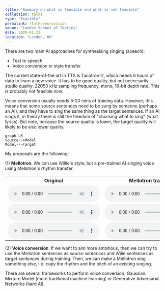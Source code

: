 ```yaml
---
title: "Summary on what is feasible and what is not feasible"
collection: talks
type: "Feasible"
permalink: /talks/eurovision
venue: "London School of Testing"
date: 2020-01-23
location: "London, UK"
---
```


There are two main AI approaches for synthesising singing (speech):

- Text to speech
- Voice conversion or style transfer

The current state-of-the art in TTS is Tacotron-2, which needs 6 hours of data to learn a new voice. It has to be
good quality, but not neccesarily studio quality: 22050 kHz sampling frequency, mono, 16-bit depth rate. This is probably
not feasible now.

Voice conversion usually needs 5-20 mins of training data. However, this means that some source sentences need to be sung by
someone (perhaps an AI), and they have to sing the same thing as the target sentences. If an AI sings it, in theory there is
still the freedom of "choosing what to sing" (what lyrics). But note, because the source quality is lower, the target quality will
likely to be also lower quality.

 <pre><code class="language-mermaid">graph LR
Source--&gt;Model
Model--&gt;Target
</code></pre>

My proposals are the following:

(1) **Mellotron**. We can use Willie's style, but a pre-trained AI singing voice using Mellotron's rhythm transfer. 



<table style="width:100%">
  <tr>
    <th>Original</th>
    <th>Mellotron transfer</th>
    <th>VC</th>
  </tr>
  <tr>
    <td>
 <audio controls>
  <source src="/images/originals/100034.wav" type="audio/wav">
</audio>
</td> 
<td>
 <audio controls>
  <source src="/images/mellotron_examples/100034.wav" type="audio/wav">
</audio>
</td>
<td>
 <audio controls>
  <source src="/images/vc_audio/100034_VC.wav" type="audio/wav">
</audio> 
</td>
</tr>

  <tr>
    <td>
 <audio controls>
  <source src="/images/originals/100035.wav" type="audio/wav">
</audio>
</td> 
<td>
 <audio controls>
  <source src="/images/mellotron_examples/100035.wav" type="audio/wav">
</audio>
</td>
<td>
 <audio controls>
  <source src="/images/vc_audio/100035_VC.wav" type="audio/wav">
</audio> 
</td>
</tr>

  <tr>
    <td>
 <audio controls>
  <source src="/images/originals/100036.wav" type="audio/wav">
</audio>
</td> 
<td>
 <audio controls>
  <source src="/images/mellotron_examples/100036.wav" type="audio/wav">
</audio>
</td>
<td>
 <audio controls>
  <source src="/images/vc_audio/100036_VC.wav" type="audio/wav">
</audio> 
</td>
</tr>
</table> 



(2) **Voice conversion**. If we want to aim more ambitious, then we can try to use the Mellotron sentences as *source sentences*
and Wilie sentences as *target sentences* during training. Then, we can make a Mellotron sing something else, i.e. copy the rhythm and the pitch of an existing singing.  

There are several frameworks to perform voice conversion, Gaussian Mixture Model (more traditional machine learning) or Generative Adversarial Networks (hard AI). 

